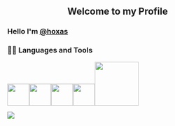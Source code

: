 <p align="center">
 <h2 align="center">Welcome to my Profile</h2>
</p>

<div style='display:flexbox;'>
  <div>
    <h3>Hello I'm <a href="https://github.com/hoxas">@hoxas</a></h3>
    <h3> 👨‍💻 Languages and Tools </h3>
    <p>
     <img src="https://media3.giphy.com/media/ln7z2eWriiQAllfVcn/200w.webp" width="50"><img src="https://i.giphy.com/media/LMt9638dO8dftAjtco/200.webp"   width="50"><img src="https://i.giphy.com/media/eNAsjO55tPbgaor7ma/200w.webp" width="50"><img src="https://i.giphy.com/media/IdyAQJVN2kVPNUrojM/200.webp" width="50"><img src="https://media.giphy.com/media/kH1DBkPNyZPOk0BxrM/giphy.gif" width="100">
    <p>
  </div> 

  <div>
    <img src="https://github-readme-stats.vercel.app/api?username=hoxas&show_icons=true">
  </div>
</div>


<!-- 
Node:
<img src="https://media3.giphy.com/media/kdFc8fubgS31b8DsVu/giphy.webp" width="50"> 

-->
